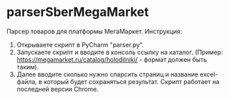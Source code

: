 # parserSberMegaMarket
Парсер товаров для платформы МегаМаркет.
Инструкция:
1. Открываете скрипт в PyCharm "parser.py".
2. Запускаете скрипт и вводите в консоль ссылку на каталог. (Пример: https://megamarket.ru/catalog/holodilniki/ - формат должен быть таким).
3. Далее вводите сколько нужно спарсить страниц и название excel-файла, в который будет сохраняться результат.
Скрипт работает на последней версии Chrome.


